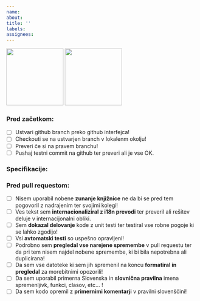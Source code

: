 ```yaml
---
name: 
about: 
title: ''
labels: 
assignees: 
---
```


<img src="https://awesomespace.nl/wp-content/uploads/sites/14/2015/12/maxresdefault-1.jpg" height="150"></img>
<img src="https://i.kym-cdn.com/entries/icons/original/000/018/012/this_is_fine.jpeg" height="150"></img>


### Pred začetkom:
- [ ] Ustvari github branch preko github interfejca!
- [ ] Checkouti se na ustvarjen branch v lokalenm okolju!
- [ ] Preveri če si na pravem branchu!
- [ ] Pushaj testni commit na github ter preveri ali je vse OK.

### Specifikacije:

### Pred pull requestom:
- [ ] Nisem uporabil nobene **zunanje knjižnice** ne da bi se pred tem pogovoril z nadrajenim ter svojimi kolegi!
- [ ] Ves tekst sem **internacionaliziral z i18n prevodi** ter preveril ali rešitev deluje v internacijonalni obliki.
- [ ] Sem **dokazal delovanje** kode z unit testi ter testiral vse robne pogoje ki se lahko zgodijo!
- [ ] Vsi **avtomatski testi** so uspešno opravljeni!
- [ ] Podrobno sem **pregledal vse narejene spremembe** v pull requestu ter da pri tem nisem najdel nobene spremembe, ki bi bila nepotrebna ali duplicirana!
- [ ] Da sem vse datoteke ki sem jih spremenil na koncu **formatiral in pregledal** za morebitnimi opozorili!
- [ ] Da sem uporabil primerna Slovenska in **slovnična pravilna** imena spremenljivk, funkci, clasov, etc... !
- [ ] Da sem kodo opremil z **primernimi komentarji** v pravilni slovenščini!
